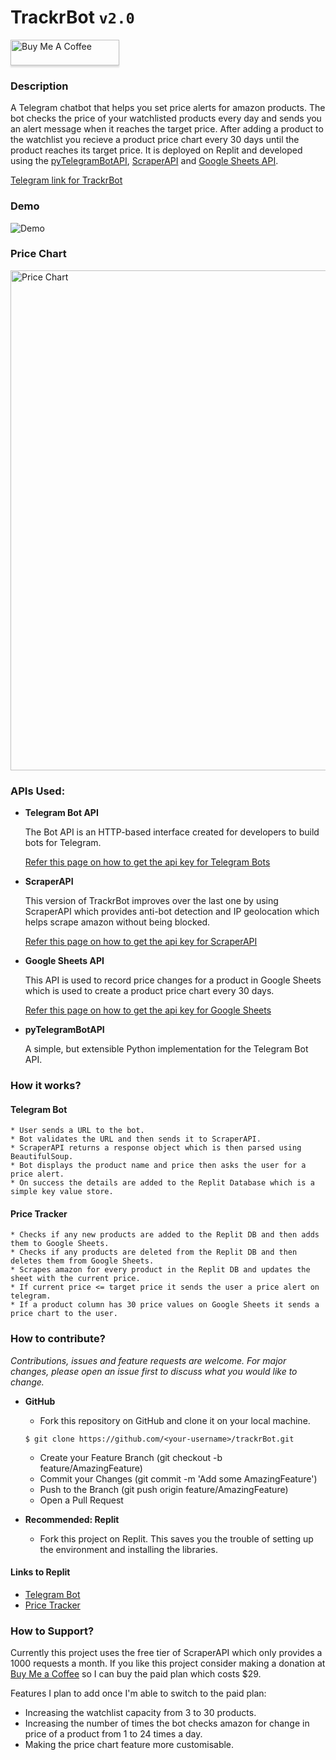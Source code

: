 # TrackrBot ``` v2.0 ```
<a href="https://www.buymeacoffee.com/rittik" target="_blank"><img src="https://www.buymeacoffee.com/assets/img/custom_images/orange_img.png" alt="Buy Me A Coffee" style="height: 41px !important;width: 174px !important;box-shadow: 0px 3px 2px 0px rgba(190, 190, 190, 0.5) !important;-webkit-box-shadow: 0px 3px 2px 0px rgba(190, 190, 190, 0.5) !important;" ></a>
### Description
A Telegram chatbot that helps you set price alerts for amazon products. The bot checks the price of your watchlisted products every day and sends you an alert message when it reaches the target price. After adding a product to the watchlist you recieve a product price chart every 30 days until the product reaches its target price. It is deployed on Replit and developed using the [pyTelegramBotAPI](https://github.com/eternnoir/pyTelegramBotAPI), [ScraperAPI](https://www.scraperapi.com/) and [Google Sheets API](https://developers.google.com/sheets/api).<br> 

[Telegram link for TrackrBot](https://telegram.me/PriceA1ertBot)

### Demo
![Demo](https://ik.imagekit.io/zwcfsadeijm/ezgif.com-gif-maker__1__NlR250szt.webp?ik-sdk-version=javascript-1.4.3&updatedAt=1642803781317)

### Price Chart
<!-- ![Demo](https://github.com/rittikbasu/trackrBot/blob/d07adcb48965b287a1528bcf971e3728d26fd3da/images/newplot%20(2).png) -->

<img src="https://ik.imagekit.io/zwcfsadeijm/newplot__2__INf1gWU4nVp.png?ik-sdk-version=javascript-1.4.3&updatedAt=1642878776534" alt="Price Chart" width="800">

### APIs Used:
* <b>Telegram Bot API</b>

  The Bot API is an HTTP-based interface created for developers to build bots for Telegram.
  
  [Refer this page on how to get the api key for Telegram Bots](https://core.telegram.org/bots#3-how-do-i-create-a-bot)
  
* <b>ScraperAPI</b>

  This version of TrackrBot improves over the last one by using ScraperAPI which provides anti-bot detection and IP geolocation which helps scrape amazon without being blocked.
  
  [Refer this page on how to get the api key for ScraperAPI](https://www.scraperapi.com/)
  
* <b>Google Sheets API</b>

  This API is used to record price changes for a product in Google Sheets which is used to create a product price chart every 30 days.

  [Refer this page on how to get the api key for Google Sheets](https://developers.google.com/sheets/api/guides/authorizing)
  
* <b>pyTelegramBotAPI</b>

  A simple, but extensible Python implementation for the Telegram Bot API.

### How it works?
#### Telegram Bot
    * User sends a URL to the bot.
    * Bot validates the URL and then sends it to ScraperAPI.
    * ScraperAPI returns a response object which is then parsed using BeautifulSoup.
    * Bot displays the product name and price then asks the user for a price alert.
    * On success the details are added to the Replit Database which is a simple key value store.
    
#### Price Tracker
    * Checks if any new products are added to the Replit DB and then adds them to Google Sheets.
    * Checks if any products are deleted from the Replit DB and then deletes them from Google Sheets.
    * Scrapes amazon for every product in the Replit DB and updates the sheet with the current price.
    * If current price <= target price it sends the user a price alert on telegram.
    * If a product column has 30 price values on Google Sheets it sends a price chart to the user. 
    
### How to contribute?
<i>Contributions, issues and feature requests are welcome. For major changes, please open an issue first to discuss what you would like to change.</i>
* <b>GitHub</b>
  * Fork this repository on GitHub and clone it on your local machine.

  ```
  $ git clone https://github.com/<your-username>/trackrBot.git
  ```
  * Create your Feature Branch (git checkout -b feature/AmazingFeature)
  * Commit your Changes (git commit -m 'Add some AmazingFeature')
  * Push to the Branch (git push origin feature/AmazingFeature)
  * Open a Pull Request
* <b>Recommended: Replit</b> 
  * Fork this project on Replit. This saves you the trouble of setting up the environment and installing the libraries.

#### Links to Replit
* [Telegram Bot](https://replit.com/@RittikBasu/trackr)
* [Price Tracker](https://replit.com/@RittikBasu/subtrackr)

### How to Support?
Currently this project uses the free tier of ScraperAPI which only provides a 1000 requests a month. If you like this project consider making a donation at [Buy Me a Coffee](https://www.buymeacoffee.com/rittik) so I can buy the paid plan which costs $29.

<!-- To bypass amazon's bot detection this project uses ScraperAPI. The free tier only allows upto a 1000 requests a month therefore the users are only allowed to add upto 3 products to their watchlist since the more products they add the more number of requests need to be made.   -->

Features I plan to add once I'm able to switch to the paid plan:
* Increasing the watchlist capacity from 3 to 30 products.
* Increasing the number of times the bot checks amazon for change in price of a product from 1 to 24 times a day.
* Making the price chart feature more customisable.
